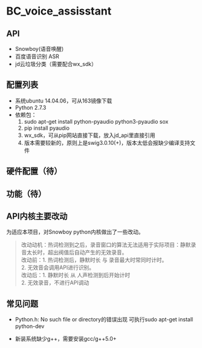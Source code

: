 # BC_voice_assisstant
## API
- Snowboy(语音唤醒)
- 百度语音识别 ASR
- jd云垃圾分类（需要配合wx_sdk）

## 配置列表 
- 系统ubuntu 14.04.06，可从163镜像下载
- Python 2.7.3
- 依赖包：
  1. sudo apt-get install python-pyaudio python3-pyaudio sox
  2. pip install pyaudio
  3. wx_sdk，可从pip网站直接下载，放入jd_api里直接引用
  4. 版本需要较新的，原则上是swig3.0.10(+)，版本太低会报缺少编译支持文件
## 硬件配置（待）
## 功能（待）
## API内核主要改动
为适应本项目，对Snowboy python内核做出了一些改动。
>改动动机：热词检测到之后，录音窗口的算法无法适用于实际项目：静默录音太长时，超出阀值后自动产生的无效录音。\
 改动前：1. 热词检测后，静默时长 与 录音最大时常同时计时。\
          2. 无效音会调用API进行识别。\
  改动后：1. 静默时长 从 人声检测到后开始计时\
          2. 无效录音，不进行API调动  
## 常见问题
- Python.h: No such file or directory的错误出现
可执行sudo apt-get install python-dev

- 新装系统缺少g++，需要安装gcc/g++5.0+ 
